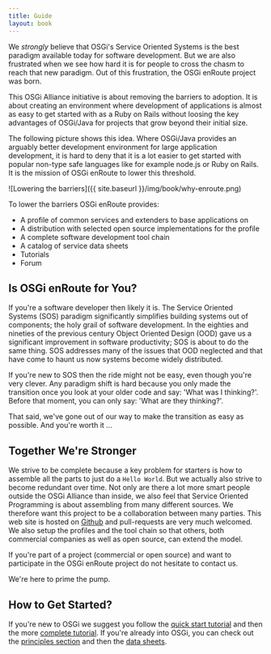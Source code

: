 ```yaml
---
title: Guide
layout: book
---
```


We _strongly_ believe that OSGi's Service Oriented Systems is the best paradigm available today for software development. But we are also frustrated when we see how hard it is for people to cross the chasm to reach that new paradigm. Out of this frustration, the OSGi enRoute project was born.

This OSGi Alliance initiative is about removing the barriers to adoption. It is about creating an environment where development of applications is almost as easy to get started with as a Ruby on Rails without loosing the key advantages of OSGi/Java for projects that grow beyond their initial size.

The following picture shows this idea. Where OSGi/Java provides an arguably better development environment for large application development, it is hard to deny that it is a lot easier to get started with popular non-type safe languages like for example node.js or Ruby on Rails. It is the mission of OSGi enRoute to lower this threshold.

![Lowering the barriers]({{ site.baseurl }}/img/book/why-enroute.png)

To lower the barriers OSGi enRoute provides:

* A profile of common services and extenders to base applications on
* A distribution with selected open source implementations for the profile
* A complete software development tool chain
* A catalog of service data sheets
* Tutorials
* Forum

## Is OSGi enRoute for You?

If you're a software developer then likely it is. The Service Oriented Systems (SOS) paradigm significantly simplifies building systems out of components; the holy grail of software development. In the eighties and nineties of the previous century Object Oriented Design (OOD) gave us a significant improvement in software productivity; SOS is about to do the same thing. SOS addresses many of the issues that OOD neglected and that have come to haunt us now systems become widely distributed.

If you're new to SOS then the ride might not be easy, even though you're very clever. Any paradigm shift is hard because you only made the transition once you look at your older code and say: 'What was I thinking?'. Before that moment, you can only say: 'What are they thinking?'. 

That said, we've gone out of our way to make the transition as easy as possible. And you're worth it ... 

## Together We're Stronger 

We strive to be complete because a key problem for starters is how to assemble all the parts to just do a `Hello World`. But we actually also strive to become redundant over time. Not only are there a lot more smart people outside the OSGi Alliance than inside, we also feel that Service Oriented Programming is about assembling from many different sources. We therefore want this project to be a collaboration between many parties. This web site is hosted on [Github][enroute-doc] and pull-requests are very much welcomed. We also setup the profiles and the tool chain so that others, both commercial companies as well as open source, can extend the model.

If you're part of a project (commercial or open source) and want to participate in the OSGi enRoute project do not hesitate to contact us.

We're here to prime the pump.

## How to Get Started?

If you're new to OSGi we suggest you follow the [quick start tutorial](200-quick-start.html) and then the more [complete tutorial](220-tutorial-base.html). If you're already into OSGi, you can check out the [principles section](300-principles.html) and then the [data sheets](400-services.html).

[enroute-doc]: https://github.com/osgi/osgi.enroute.site

